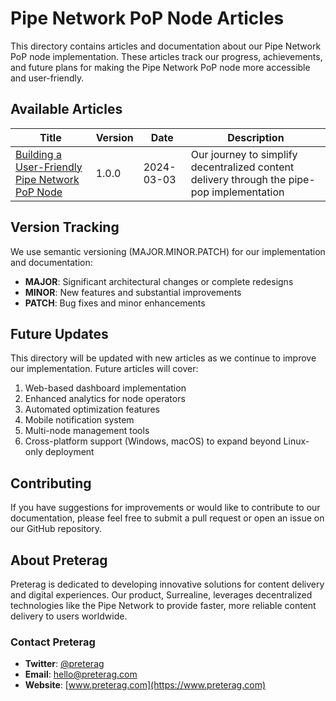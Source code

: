 # Pipe Network PoP Node Articles

This directory contains articles and documentation about our Pipe Network PoP node implementation. These articles track our progress, achievements, and future plans for making the Pipe Network PoP node more accessible and user-friendly.

## Available Articles

| Title | Version | Date | Description |
|-------|---------|------|-------------|
| [Building a User-Friendly Pipe Network PoP Node](./pipe-pop_implementation_v1.0.md) | 1.0.0 | 2024-03-03 | Our journey to simplify decentralized content delivery through the pipe-pop implementation |

## Version Tracking

We use semantic versioning (MAJOR.MINOR.PATCH) for our implementation and documentation:

- **MAJOR**: Significant architectural changes or complete redesigns
- **MINOR**: New features and substantial improvements
- **PATCH**: Bug fixes and minor enhancements

## Future Updates

This directory will be updated with new articles as we continue to improve our implementation. Future articles will cover:

1. Web-based dashboard implementation
2. Enhanced analytics for node operators
3. Automated optimization features
4. Mobile notification system
5. Multi-node management tools
6. Cross-platform support (Windows, macOS) to expand beyond Linux-only deployment

## Contributing

If you have suggestions for improvements or would like to contribute to our documentation, please feel free to submit a pull request or open an issue on our GitHub repository.

## About Preterag

Preterag is dedicated to developing innovative solutions for content delivery and digital experiences. Our product, Surrealine, leverages decentralized technologies like the Pipe Network to provide faster, more reliable content delivery to users worldwide.

### Contact Preterag

- **Twitter**: [@preterag](https://twitter.com/preterag)
- **Email**: [hello@preterag.com](mailto:hello@preterag.com)
- **Website**: [www.preterag.com](https://www.preterag.com) 